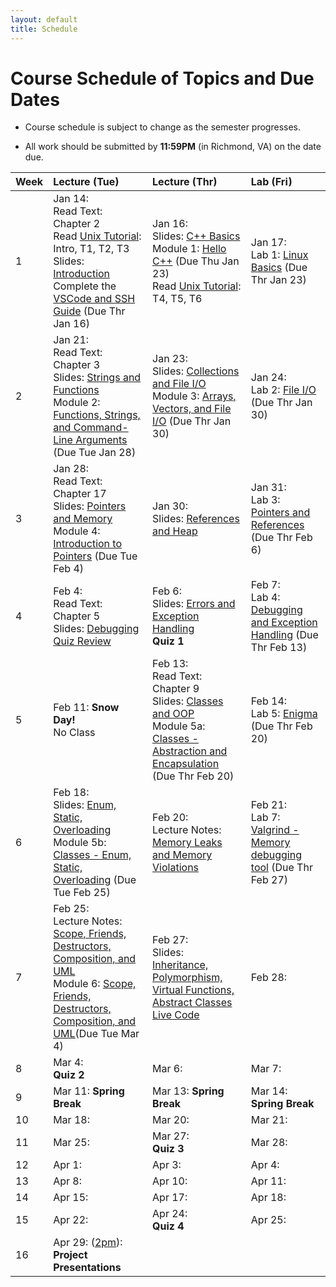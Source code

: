 ```yaml
---
layout: default
title: Schedule
---
```


# Course Schedule of Topics and Due Dates

* Course schedule is subject to change as the semester progresses. 

* All work should be submitted by **11:59PM** (in Richmond, VA) on the date due.

| Week | Lecture (Tue)                              | Lecture (Thr)                                 | Lab (Fri)                                        |
| :--- | :---                                       | :---                                          | :---                                             |
| 1    | Jan 14: <br />Read Text: Chapter 2<br />Read [Unix Tutorial](https://users.cs.duke.edu/~alvy/courses/unixtut/): Intro, T1, T2, T3<br />Slides: [Introduction](lectures/01-Introduction.pdf) <br /> Complete the [VSCode and SSH Guide](guides/vscode-ssh.md) (Due Thr Jan 16)            | Jan 16: <br /> Slides: [C++ Basics](lectures/02-Language-Basics.pdf)<br /> Module 1: [Hello C++](modules/module1.md) (Due Thu Jan 23) <br />Read [Unix Tutorial](https://users.cs.duke.edu/~alvy/courses/unixtut/): T4, T5, T6                                      | Jan 17: <br />Lab 1: [Linux Basics](lab/1) (Due Thr Jan 23)                 |
| 2    | Jan  21: <br />Read Text: Chapter 3<br /> Slides: [Strings and Functions](lectures/03-Strings-Functions.pdf) <br/>Module 2: [Functions, Strings, and Command-Line Arguments](modules/module2.md) (Due Tue Jan 28)   | Jan  23: <br /> Slides: [Collections and File I/O](lectures/04-Collections-FileIO.pdf) <br/>Module 3: [Arrays, Vectors, and File I/O](modules/module3.md) (Due Thr Jan 30)     | Jan  24:  <br /> Lab 2: [File I/O](lab/2) (Due Thr Jan 30)        |
| 3    | Jan 28: <br />Read Text: Chapter 17 <br />Slides: [Pointers and Memory](lectures/05-Memory-Pointers.pdf)  <br/>Module 4: [Introduction to Pointers](modules/module4.md) (Due Tue Feb 4)      | Jan 30: <br />Slides: [References and Heap](lectures/06-References-Heap.pdf)      | Jan 31: <br />Lab 3: [Pointers and References](lab/3) (Due Thr Feb 6)         |
| 4    | Feb 4: <br />Read Text: Chapter 5 <br />Slides: [Debugging](lectures/07-Debugging.pdf) <br />[Quiz Review](lectures/quiz1-review.md)     | Feb 6: <br />Slides: [Errors and Exception Handling](lectures/08-Error-Handling.pdf)<br />**Quiz 1**          | Feb 7: <br />Lab 4: [Debugging and Exception Handling](labs/lab4.md)  (Due Thr Feb 13)          |
| 5    | Feb 11: **Snow Day!**  <br /> No Class    | Feb 13: <br />Read Text: Chapter 9 <br />Slides: [Classes and OOP](lectures/09-Classes-OOP.pdf) <br /> Module 5a: [Classes - Abstraction and Encapsulation](modules/module5a.md) (Due Thr Feb 20)      | Feb 14:  <br />Lab 5: [Enigma](labs/lab5.md) (Due Thr Feb 20)         |
| 6    | Feb 18: <br />Slides: [Enum, Static, Overloading](lectures/10-Class-Members.pdf) <br /> Module 5b: [Classes - Enum, Static, Overloading](modules/module5b.md) (Due Tue Feb 25)    | Feb 20: <br /> Lecture Notes: [Memory Leaks and Memory Violations](lectures/14)       | Feb 21: <br />Lab 7: [Valgrind - Memory debugging tool](labs/lab7.md) (Due Thr Feb 27)          |
| 7    | Feb 25: <br />Lecture Notes: [Scope, Friends, Destructors, Composition, and UML](lectures/11)<br /> Module 6: [Scope, Friends, Destructors, Composition, and UML](https://classroom.github.com/a/KjkNZ4NZ)(Due Tue Mar 4)    | Feb 27: <br />Slides: [Inheritance, Polymorphism, Virtual Functions, Abstract Classes](lectures/12-Inheritance-Polymorphism.pdf) <br />[Live Code](https://prod.liveshare.vsengsaas.visualstudio.com/join?5D2760CD74CCBBBA656DEE18CF0529A43A17)          | Feb 28:          |
| 8    | Mar  4: <br /> **Quiz 2**    | Mar 6:         | Mar 7:           |
| 9    | Mar 11:  **Spring Break**   | Mar 13:  **Spring Break**     | Mar 14:   **Spring Break**        |
| 10   | Mar 18:     | Mar 20:       | Mar 21:           |
| 11   | Mar 25:     | Mar 27: <br />**Quiz 3**          | Mar 28:          |
| 12   | Apr 1:      | Apr 3:        | Apr 4:            |
| 13   | Apr 8:      | Apr 10:       | Apr 11:           |
| 14   | Apr 15:     | Apr 17:       | Apr 18:           |
| 15   | Apr 22:     | Apr 24: <br />**Quiz 4**          | Apr 25:          |
| 16   | Apr 29: (<u>2pm</u>):<br /> **Project Presentations**     |             |                        |










